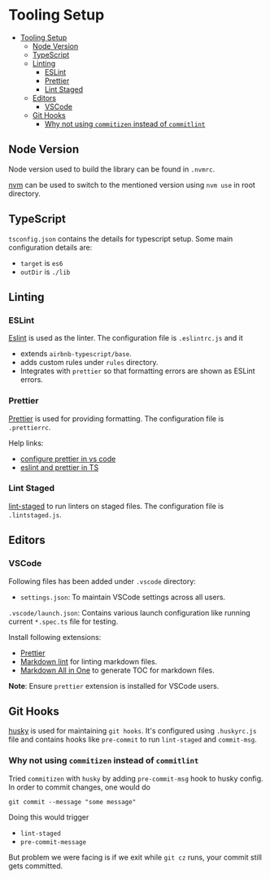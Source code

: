 # Tooling Setup

- [Tooling Setup](#tooling-setup)
  - [Node Version](#node-version)
  - [TypeScript](#typescript)
  - [Linting](#linting)
    - [ESLint](#eslint)
    - [Prettier](#prettier)
    - [Lint Staged](#lint-staged)
  - [Editors](#editors)
    - [VSCode](#vscode)
  - [Git Hooks](#git-hooks)
    - [Why not using `commitizen` instead of `commitlint`](#why-not-using-commitizen-instead-of-commitlint)

## Node Version

Node version used to build the library can be found in `.nvmrc`.

[nvm](https://github.com/nvm-sh/nvm) can be used to switch to the mentioned version using `nvm use` in root directory.

## TypeScript

`tsconfig.json` contains the details for typescript setup. Some main configuration details are:

- `target` is `es6`
- `outDir` is `./lib`

## Linting

### ESLint

[Eslint](https://eslint.org) is used as the linter. The configuration file is `.eslintrc.js` and it

- extends `airbnb-typescript/base`.
- adds custom rules under `rules` directory.
- Integrates with `prettier` so that formatting errors are shown as ESLint errors.

### Prettier

[Prettier](https://prettier.io/) is used for providing formatting. The configuration file is `.prettierrc`.

Help links:

- [configure prettier in vs code](https://glebbahmutov.com/blog/configure-prettier-in-vscode/)
- [eslint and prettier in TS](https://www.robertcooper.me/using-eslint-and-prettier-in-a-typescript-project)

### Lint Staged

[lint-staged](https://github.com/okonet/lint-staged) to run linters on staged files. The configuration file is `.lintstaged.js`.

## Editors

### VSCode

Following files has been added under `.vscode` directory:

- `settings.json`: To maintain VSCode settings across all users.

`.vscode/launch.json`: Contains various launch configuration like running current `*.spec.ts` file for testing.

Install following extensions:

- [Prettier](https://marketplace.visualstudio.com/items?itemName=esbenp.prettier-vscode)
- [Markdown lint](https://marketplace.visualstudio.com/items?itemName=DavidAnson.vscode-markdownlint) for linting markdown files.
- [Markdown All in One](https://marketplace.visualstudio.com/items?itemName=yzhang.markdown-all-in-one) to generate TOC for markdown files.

**Note**: Ensure `prettier` extension is installed for VSCode users.

## Git Hooks

[husky](https://github.com/typicode/husky) is used for maintaining `git hooks`. It's configured using `.huskyrc.js` file and contains hooks like `pre-commit` to run `lint-staged` and `commit-msg`.

### Why not using `commitizen` instead of `commitlint`

Tried `commitizen` with `husky` by adding `pre-commit-msg` hook to husky config. In order to commit changes, one would do

`git commit --message "some message"`

Doing this would trigger

- `lint-staged`
- `pre-commit-message`

But problem we were facing is if we exit while `git cz` runs, your commit still gets committed.
